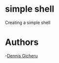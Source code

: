# simple shell

Creating a simple shell



# Authors
-[Dennis Gicheru](https://github.com/DennisGicheru)

